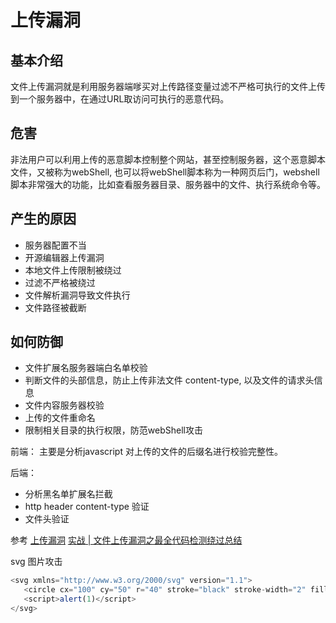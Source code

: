 # 上传漏洞

## 基本介绍
文件上传漏洞就是利用服务器端嗲买对上传路径变量过滤不严格可执行的文件上传到一个服务器中，在通过URL取访问可执行的恶意代码。


## 危害
非法用户可以利用上传的恶意脚本控制整个网站，甚至控制服务器，这个恶意脚本文件，又被称为webShell, 也可以将webShell脚本称为一种网页后门，webshell 脚本非常强大的功能，比如查看服务器目录、服务器中的文件、执行系统命令等。

## 产生的原因
- 服务器配置不当
- 开源编辑器上传漏洞
- 本地文件上传限制被绕过
- 过滤不严格被绕过
- 文件解析漏洞导致文件执行
- 文件路径被截断

## 如何防御
- 文件扩展名服务器端白名单校验
- 判断文件的头部信息，防止上传非法文件 content-type, 以及文件的请求头信息
- 文件内容服务器校验
- 上传的文件重命名
- 限制相关目录的执行权限，防范webShell攻击

前端：
主要是分析javascript 对上传的文件的后缀名进行校验完整性。

后端：
- 分析黑名单扩展名拦截
- http header content-type 验证
- 文件头验证

参考
[上传漏洞](https://wiki.wgpsec.org/knowledge/ctf/uploadfile.html)
[实战 | 文件上传漏洞之最全代码检测绕过总结](https://cloud.tencent.com/developer/article/1944149)



svg 图片攻击

```js
<svg xmlns="http://www.w3.org/2000/svg" version="1.1">
   <circle cx="100" cy="50" r="40" stroke="black" stroke-width="2" fill="red" />
   <script>alert(1)</script>
</svg>
```